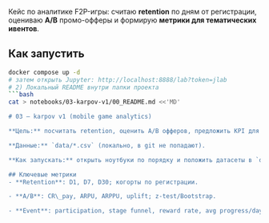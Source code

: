 Кейс по аналитике F2P-игры: считаю **retention** по дням от регистрации, оцениваю **A/B** промо-офферы и формирую **метрики для тематических ивентов**.
##  Как запустить
```bash
docker compose up -d
# затем открыть Jupyter: http://localhost:8888/lab?token=jlab
# 2) Локальный README внутри папки проекта
```bash
cat > notebooks/03-karpov-v1/00_README.md <<'MD'

# 03 — karpov v1 (mobile game analytics)

**Цель:** посчитать retention, оценить A/B офферов, предложить KPI для ивента.  

**Данные:** `data/*.csv` (локально, в git не попадают).  

**Как запускать:** открыть ноутбуки по порядку и положить датасеты в `data/`.

## Ключевые метрики
- **Retention**: D1, D7, D30; когорты по регистрации.  

- **A/B**: CR\_pay, ARPU, ARPPU, uplift; z-test/Bootstrap.  

- **Event**: participation, stage funnel, reward rate, avg progress/day, event ARPU, post-event retention.

